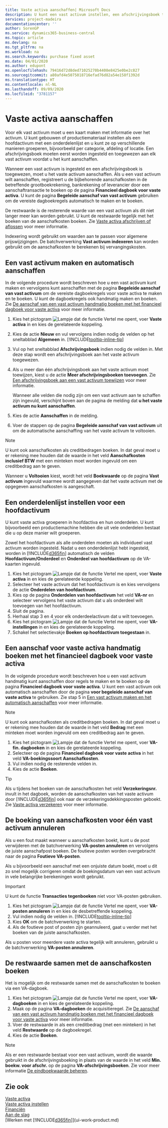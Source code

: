 ```yaml
---
title: Vaste activa aanschaffen| Microsoft Docs
description: U kunt een vast activum instellen, een afschrijvingsboek toewijzen en de aanschafkosten van het vaste activum vastleggen.
services: project-madeira
documentationcenter: ''
author: SorenGP
ms.service: dynamics365-business-central
ms.topic: article
ms.devlang: na
ms.tgt_pltfrm: na
ms.workload: na
ms.search.keywords: purchase fixed asset
ms.date: 04/01/2020
ms.author: edupont
ms.openlocfilehash: 79416d72d8ded71025270b4408e8425e0be2c827
ms.sourcegitcommit: a80afd4e5075018716efad76d82a54e158f1392d
ms.translationtype: HT
ms.contentlocale: nl-NL
ms.lasthandoff: 09/09/2020
ms.locfileid: "3781157"
---
```

# <a name="acquire-fixed-assets"></a>Vaste activa aanschaffen
Voor elk vast activum moet u een kaart maken met informatie over het activum. U kunt gebouwen of productiemateriaal instellen als een hoofdactivum met een onderdelenlijst en u kunt ze op verschillende manieren groeperen, bijvoorbeeld per categorie, afdeling of locatie. Een afschrijvingsboek moeten eerst worden ingesteld en toegewezen aan elk vast activum voordat u het kunt aanschaffen.

Wanneer een vast activum is ingesteld en een afschrijvingsboek is toegewezen, moet u het vaste activum aanschaffen. Als u een vast activum wilt aanschaffen, registreert u de bijbehorende aanschafkosten in de betreffende grootboekrekening, bankrekening of leverancier door een aanschaftransactie te boeken op de pagina **Financieel dagboek voor vaste activa**. U kunt de pagina **Begeleide aanschaf van vast activum** gebruiken om de vereiste dagboekregels automatisch te maken en te boeken.

De restwaarde is de resterende waarde van een vast activum als dit niet langer meer kan worden gebruikt. U kunt de restwaarde tegelijk met het boeken van de aanschafkosten boeken. Zie [Vaste activa afschrijven of aflossen](fa-how-depreciate-amortize.md) voor meer informatie.

Indexering wordt gebruikt om waarden aan te passen voor algemene prijswijzigingen. De batchverwerking **Vast activum indexeren** kan worden gebruikt om de aanschafkosten te berekenen bij vervangingskosten.

## <a name="to-create-a-fixed-asset-and-acquire-it-automatically"></a>Een vast activum maken en automatisch aanschaffen
In de volgende procedure wordt beschreven hoe u een vast activum kunt maken en vervolgens kunt aanschaffen met de pagina **Begeleide aanschaf van vast activum** om de vereiste dagboekregels voor vaste activa te maken en te boeken. U kunt de dagboekregels ook handmatig maken en boeken. Zie [De aanschaf van een vast activum handmatig boeken met het financieel dagboek voor vaste activa](fa-how-acquire.md#to-post-a-fixed-asset-acquisition-manually-with-the-fixed-asset-gl-journal) voor meer informatie.

1. Kies het pictogram ![Lampje dat de functie Vertel me opent](media/ui-search/search_small.png "Vertel me wat u wilt doen"), voer **Vaste activa** in en kies de gerelateerde koppeling.  
2. Kies de actie **Nieuw** en vul vervolgens indien nodig de velden op het sneltabblad **Algemeen** in. [!INCLUDE[tooltip-inline-tip](includes/tooltip-inline-tip_md.md)]
3. Vul op het sneltabblad **Afschrijvingsboek** indien nodig de velden in. Met deze stap wordt een afschrijvingsboek aan het vaste activum toegewezen.  
4. Als u meer dan één afschrijvingsboek aan het vaste activum moet toewijzen, kiest u de actie **Meer afschrijvingsboeken toevoegen**. Zie [Een afschrijvingsboek aan een vast activum toewijzen](fa-how-setup-depreciation.md#to-assign-a-depreciation-book-to-a-fixed-asset) voor meer informatie.

    Wanneer alle velden die nodig zijn om een vast activum aan te schaffen zijn ingevuld, verschijnt boven aan de pagina de melding dat **u het vaste activum nu kunt aanschaffen**.
5. Kies de actie **Aanschaffen** in de melding.
6. Voer de stappen op de pagina **Begeleide aanschaf van vast activum** uit om de automatische aanschaffing van het vaste activum te voltooien.

> [!NOTE]  
>   U kunt ook aanschafkosten als creditbedragen boeken. In dat geval moet u er rekening mee houden dat de waarde in het veld **Aanschafkosten inclusief BTW** met een minteken moet worden ingevuld om een creditbedrag aan te geven.

Wanneer u **Voltooien** kiest, wordt het veld **Boekwaarde** op de pagina **Vast activum** ingevuld waarmee wordt aangegeven dat het vaste activum met de opgegeven aanschafkosten is aangeschaft.  

## <a name="to-set-up-a-component-list-for-a-main-asset"></a>Een onderdelenlijst instellen voor een hoofdactivum
U kunt vaste activa groeperen in hoofdactiva en hun onderdelen. U kunt bijvoorbeeld een productiemachine hebben die uit vele onderdelen bestaat die u op deze manier wilt groeperen.  

Zowel het hoofdactivum als alle onderdelen moeten als individueel vast activum worden ingesteld. Nadat u een onderdelenlijst hebt ingesteld, worden in [!INCLUDE[d365fin](includes/d365fin_md.md)] automatisch de velden **Hoofdactivum/Onderdeel** en **Onderdeel van hoofdactivum** op de VA-kaarten ingevuld.

1. Kies het pictogram ![Lampje dat de functie Vertel me opent](media/ui-search/search_small.png "Vertel me wat u wilt doen"), voer **Vaste activa** in en kies de gerelateerde koppeling.
2. Selecteer het vaste activum dat het hoofdactivum is en kies vervolgens de actie **Onderdelen van hoofdactivum**.
3. Kies op de pagina **Onderdelen van hoofdactivum** het veld **VA-nr** en selecteer vervolgens het vaste activum dat u als onderdeel wilt toevoegen van het hoofdactivum.
4. Sluit de pagina.
5. Herhaal stap 3 en 4 voor elk onderdeelactivum dat u wilt toevoegen.
6. Kies het pictogram ![Lampje dat de functie Vertel me opent](media/ui-search/search_small.png "Vertel me wat u wilt doen"), voer **VA-instellingen** in en kies de gerelateerde koppeling.
7. Schakel het selectievakje **Boeken op hoofdactivum toegestaan** in.

## <a name="to-post-a-fixed-asset-acquisition-manually-with-the-fixed-asset-gl-journal"></a>Een aanschaf voor vaste activa handmatig boeken met het financieel dagboek voor vaste activa
In de volgende procedure wordt beschreven hoe u een vast activum handmatig kunt aanschaffen door regels te maken en te boeken op de pagina **Financieel dagboek voor vaste activa**. U kunt een vast activum ook automatisch aanschaffen door de pagina **voor begeleide aanschaf van vaste activa** te gebruiken. Zie stap 5 in [Een vast activum maken en het automatisch aanschaffen](fa-how-acquire.md#to-create-a-fixed-asset-and-acquire-it-automatically) voor meer informatie.

> [!NOTE]  
>   U kunt ook aanschafkosten als creditbedragen boeken. In dat geval moet u er rekening mee houden dat de waarde in het veld **Bedrag** met een minteken moet worden ingevuld om een creditbedrag aan te geven.

1. Kies het pictogram ![Lampje dat de functie Vertel me opent](media/ui-search/search_small.png "Vertel me wat u wilt doen"), voer **VA-fin. dagboeken** in en kies de gerelateerde koppeling.
2. Selecteer op de pagina **Financieel dagboek voor vaste activa** in het veld **VA-boekingssoort** **Aanschafkosten**.
3. Vul indien nodig de resterende velden in.
4. Kies de actie **Boeken**.  

> [!TIP]  
>   Als u tijdens het boeken van de aanschafkosten het veld **Verzekeringsnr.** invult in het dagboek, worden de aanschafkosten van het vaste activum door [!INCLUDE[d365fin](includes/d365fin_md.md)] ook naar de verzekeringsdekkingsposten geboekt. Zie [Vaste activa verzekeren](fa-how-insure.md) voor meer informatie.

## <a name="to-cancel-an-acquisition-cost-posting-for-one-fixed-asset"></a>De boeking van aanschafkosten voor één vast activum annuleren
Als u een fout maakt wanneer u aanschafkosten boekt, kunt u de post verwijderen met de batchverwerking **VA-posten annuleren** en vervolgens de juiste aanschafpost boeken. De foutieve posten worden overgebracht naar de pagina **Foutieve VA-posten**.

Als u bijvoorbeeld een aanschaf met een onjuiste datum boekt, moet u dit zo snel mogelijk corrigeren omdat de boekingsdatum van een vast activum in vele belangrijke berekeningen wordt gebruikt.

> [!IMPORTANT]  
>   U kunt de functie **Transacties tegenboeken** niet voor VA-posten gebruiken.

1. Kies het pictogram ![Lampje dat de functie Vertel me opent](media/ui-search/search_small.png "Vertel me wat u wilt doen"), voer **VA-posten annuleren** in en kies de desbetreffende koppeling.
2. Vul indien nodig de velden in. [!INCLUDE[tooltip-inline-tip](includes/tooltip-inline-tip_md.md)]
3. Kies **OK** om de batchverwerking te starten.
4. Als de foutieve post of posten zijn geannuleerd, gaat u verder met het boeken van de juiste aanschafkosten.

Als u posten voor meerdere vaste activa tegelijk wilt annuleren, gebruikt u de batchverwerking **VA-posten annuleren**.

## <a name="to-post-the-salvage-value-together-with-the-acquisition-cost"></a>De restwaarde samen met de aanschafkosten boeken
Het is mogelijk om de restwaarde samen met de aanschafkosten te boeken via een VA-dagboek.

1. Kies het pictogram ![Lampje dat de functie Vertel me opent](media/ui-search/search_small.png "Vertel me wat u wilt doen"), voer **VA-dagboeken** in en kies de gerelateerde koppeling.
2. Maak op de pagina **VA-dagboeken** de acquisitieregel. Zie [De aanschaf van een vast activum handmatig boeken met het financieel dagboek voor vaste activa](fa-how-acquire.md#to-post-a-fixed-asset-acquisition-manually-with-the-fixed-asset-gl-journal) voor meer informatie.
3. Voer de restwaarde in als een creditbedrag (met een minteken) in het veld **Restwaarde** op de dagboekregel.
4. Kies de actie **Boeken**.

> [!NOTE]
> Als er een restwaarde bestaat voor een vast activum, wordt die waarde gebruikt in de afschrijvingsboeking in plaats van de waarde in het veld **Min. boekw. voor afschr.** op de pagina **VA-afschrijvingsboeken**. Zie voor meer informatie [De eindboekwaarde beheren](fa-how-depreciate-amortize.md#to-manage-the-ending-book-value).

## <a name="see-also"></a>Zie ook
[Vaste activa](fa-manage.md)  
[Vaste activa instellen](fa-setup.md)  
[Financiën](finance.md)  
[Aan de slag](product-get-started.md)  
[Werken met [!INCLUDE[d365fin](includes/d365fin_md.md)]](ui-work-product.md)
